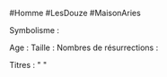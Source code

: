 #Homme #LesDouze #MaisonAries

Symbolisme : 

Age :
Taille :
Nombres de résurrections :

Titres :
"
"

